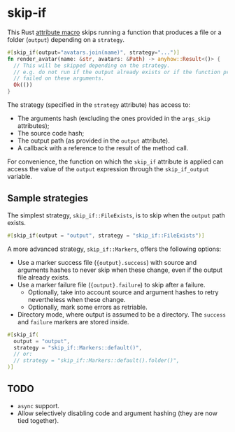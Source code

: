 # skip-if

This Rust [attribute macro](https://doc.rust-lang.org/reference/procedural-macros.html#attribute-macros) skips running a function that produces a file or a folder (`output`) depending on a `strategy`.

```rust
#[skip_if(output="avatars.join(name)", strategy="...")]
fn render_avatar(name: &str, avatars: &Path) -> anyhow::Result<()> {
  // This will be skipped depending on the strategy.
  // e.g. do not run if the output already exists or if the function previously
  // failed on these arguments.
  Ok(())
}
```

The strategy (specified in the `strategy` attribute) has access to:

- The arguments hash (excluding the ones provided in the `args_skip` attributes);
- The source code hash;
- The output path (as provided in the `output` attribute).
- A callback with a reference to the result of the method call.

For convenience, the function on which the `skip_if` attribute is applied can access the value of the `output` expression through the `skip_if_output` variable.

## Sample strategies

The simplest strategy, `skip_if::FileExists`, is to skip when the `output` path exists.

```rust
#[skip_if(output = "output", strategy = "skip_if::FileExists")]
```

A more advanced strategy, `skip_if::Markers`, offers the following options:

- Use a marker success file (`{output}.success`) with source and arguments hashes to never skip when these change, even if the output file already exists.
- Use a marker failure file (`{output}.failure`) to skip after a failure.
  - Optionally, take into account source and argument hashes to retry nevertheless when these change.
  - Optionally, mark some errors as retriable.
- Directory mode, where output is assumed to be a directory. The `success` and `failure` markers are stored inside.

```rust
#[skip_if(
  output = "output",
  strategy = "skip_if::Markers::default()",
  // or:
  // strategy = "skip_if::Markers::default().folder()",
)]
```

## TODO

- `async` support.
- Allow selectively disabling code and argument hashing (they are now tied together).
